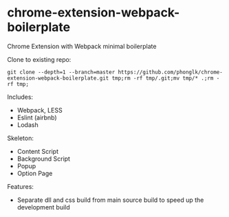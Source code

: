 # chrome-extension-webpack-boilerplate
Chrome Extension with Webpack minimal boilerplate

Clone to existing repo:

`git clone --depth=1 --branch=master https://github.com/phonglk/chrome-extension-webpack-boilerplate.git tmp;rm -rf tmp/.git;mv tmp/* .;rm -rf tmp;`


Includes:
- Webpack, LESS
- Eslint (airbnb)
- Lodash

Skeleton:
- Content Script
- Background Script
- Popup
- Option Page

Features:
- Separate dll and css build from main source build to speed up the development build
